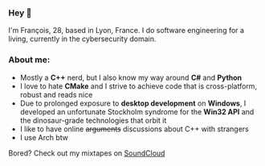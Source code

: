 ### Hey 👋

I'm François, 28, based in Lyon, France.
I do software engineering for a living, currently in the cybersecurity domain.

### About me:
- Mostly a **C++** nerd, but I also know my way around **C#** and **Python**
- I love to hate **CMake** and I strive to achieve code that is cross-platform, robust and reads nice
- Due to prolonged exposure to **desktop development** on **Windows**, I developed an unfortunate Stockholm syndrome for the **Win32 API** and the dinosaur-grade technologies that orbit it
- I like to have online ~~arguments~~ discussions about C++ with strangers
- I use Arch btw

Bored? Check out my mixtapes on [SoundCloud](https://soundcloud.com/iamdeqyra)
